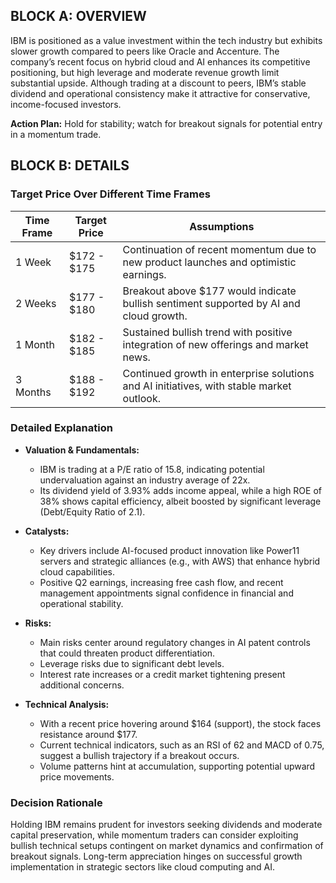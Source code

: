 ## BLOCK A: OVERVIEW

IBM is positioned as a value investment within the tech industry but exhibits slower growth compared to peers like Oracle and Accenture. The company’s recent focus on hybrid cloud and AI enhances its competitive positioning, but high leverage and moderate revenue growth limit substantial upside. Although trading at a discount to peers, IBM’s stable dividend and operational consistency make it attractive for conservative, income-focused investors.

**Action Plan:** Hold for stability; watch for breakout signals for potential entry in a momentum trade.

## BLOCK B: DETAILS

### Target Price Over Different Time Frames

| **Time Frame** | **Target Price** | **Assumptions**                                                                  |
|----------------|------------------|----------------------------------------------------------------------------------|
| 1 Week         | $172 - $175      | Continuation of recent momentum due to new product launches and optimistic earnings. |
| 2 Weeks        | $177 - $180      | Breakout above $177 would indicate bullish sentiment supported by AI and cloud growth. |
| 1 Month        | $182 - $185      | Sustained bullish trend with positive integration of new offerings and market news. |
| 3 Months       | $188 - $192      | Continued growth in enterprise solutions and AI initiatives, with stable market outlook. |

### Detailed Explanation

- **Valuation & Fundamentals:** 
  - IBM is trading at a P/E ratio of 15.8, indicating potential undervaluation against an industry average of 22x.
  - Its dividend yield of 3.93% adds income appeal, while a high ROE of 38% shows capital efficiency, albeit boosted by significant leverage (Debt/Equity Ratio of 2.1).

- **Catalysts:** 
  - Key drivers include AI-focused product innovation like Power11 servers and strategic alliances (e.g., with AWS) that enhance hybrid cloud capabilities.
  - Positive Q2 earnings, increasing free cash flow, and recent management appointments signal confidence in financial and operational stability.

- **Risks:** 
  - Main risks center around regulatory changes in AI patent controls that could threaten product differentiation.
  - Leverage risks due to significant debt levels.
  - Interest rate increases or a credit market tightening present additional concerns.

- **Technical Analysis:** 
  - With a recent price hovering around $164 (support), the stock faces resistance around $177.
  - Current technical indicators, such as an RSI of 62 and MACD of 0.75, suggest a bullish trajectory if a breakout occurs.
  - Volume patterns hint at accumulation, supporting potential upward price movements.

### Decision Rationale

Holding IBM remains prudent for investors seeking dividends and moderate capital preservation, while momentum traders can consider exploiting bullish technical setups contingent on market dynamics and confirmation of breakout signals. Long-term appreciation hinges on successful growth implementation in strategic sectors like cloud computing and AI.